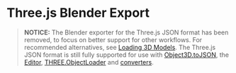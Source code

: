 # Three.js Blender Export

> **NOTICE:** The Blender exporter for the Three.js JSON format has been removed, to focus on better support for other workflows. For recommended alternatives, see [Loading 3D Models](https://threejs.org/docs/#manual/introduction/Loading-3D-models). The Three.js JSON format is still fully supported for use with [Object3D.toJSON](https://threejs.org/docs/#api/core/Object3D.toJSON), the [Editor](https://threejs.org/editor/), [THREE.ObjectLoader](https://threejs.org/docs/#api/loaders/ObjectLoader) and [converters](https://github.com/mrdoob/three.js/tree/dev/utils/converters).
